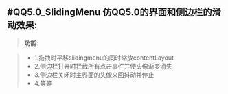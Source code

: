 #QQ5.0_SlidingMenu
仿QQ5.0的界面和侧边栏的滑动效果: 
-------------
> **功能:**

> - 1.拖拽时平移slidingmenu的同时缩放contentLayout
> - 2.侧边栏打开时拦截所有点击事件并使头像渐变消失
> - 3.侧边栏关闭时主界面的头像来回抖动并停止
> - 4.等等

 
    

